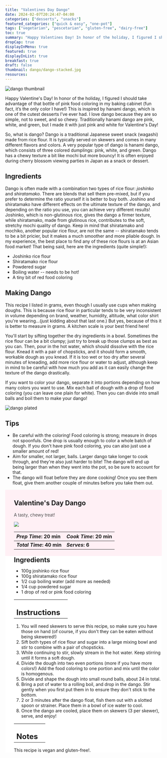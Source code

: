 ```yaml
---
title: "Valentines Day Dango"
date: 2024-02-07T20:24:47-04:00
categories: ["desserts", "snacks"]
featured_categories: ["quick & easy", "one-pot"]
tags: ["vegetarian", "pescetarian", "gluten-free", "dairy-free"]
toc: true
summary: "Happy Valentines Day! In honor of the holiday, I figured I should take advantage of that bottle of pink food coloring in my baking cabinet (fun fact, it’s the only color I have!) This is inspired by hanami dango, which is one of the cutest desserts I’ve ever had. I love dango because they are so simple, not to sweet, and so chewy. Traditionally hanami dango are pink, white, and green, but I made it with just pink and white for Valentines Day!"
dropCap: true
displayInMenu: true
featured: true
displayInList: true
breakfast: true
draft: false
thumbnail: dango/dango-stacked.jpg
resources:
---
```


![dango thumbnail](../../dango/dango-stacked.jpg)

Happy Valentine's Day! In honor of the holiday, I figured I should take advantage of that bottle of pink food coloring in my baking cabinet (fun fact, it’s the only color I have!) This is inspired by hanami dango, which is one of the cutest desserts I’ve ever had. I love dango because they are so simple, not to sweet, and so chewy. Traditionally hanami dango are pink, white, and green, but I made it with just pink and white for Valentine's Day!

So, what is dango? Dango is a traditional Japanese sweet snack (wagashi) made from rice flour. It is typically served on skewers and comes in many different flavors and colors. A very popular type of dango is hanami dango, which consists of three colored dumplings: pink, white, and green. Dango has a chewy texture a bit like mochi but more bouncy! It is often enjoyed during cherry blossom viewing parties in Japan as a snack or dessert.

## Ingredients

Dango is often made with a combination two types of rice flour: _joshinko_ and _shiratamako_. There are blends that sell them pre-mixed, but if you prefer to determine the ratio yourself it is better to buy both. Joshino and shiratamako have different effects on the ultimate texture of the dango, and depending on the ratio you use, you can achieve very different results! Joshinko, which is non-glutinous rice, gives the dango a firmer texture, while shiratamako, made from glutinous rice, contributes to the soft, stretchy mochi quality of dango. Keep in mind that shiratamako and mochiko, another popular rice flour, are not the same -- shiratamako tends to be a bit pricier, but it makes a much smoother and more pliable dough. In my experience, the best place to find any of these rice flours is at an Asian food market! That being said, here are the ingredients (quite simple!):

- Joshinko rice flour
- Shiratamako rice flour
- Powdered sugar
- Boiling water -- needs to be hot!
- A tiny bit of red food coloring

## Making Dango

This recipe I listed in grams, even though I usually use cups when making doughs. This is because rice flour in particular tends to be very inconsistent in volume depending on brand, weather, humidity, altitude, what color shirt you're wearing...(just kidding about that last one.) But yes, because of this it is better to measure in grams. A kitchen scale is your best friend here! 

You'll start by sifting together the dry ingredients in a bowl. Sometimes the rice flour can be a bit clumpy; just try to break up those clumps as best as you can. Then, pour in the hot water, which should dissolve with the rice flour. Knead it with a pair of chopsticks, and it should form a smooth, workable dough as you knead. If it is too wet or too dry after several minutes of kneading, add more rice flour or water to adjust, although keep in mind to be careful with how much you add as it can easily change the texture of the dango drastically. 

If you want to color your dango, separate it into portions depending on how many colors you want to use. Mix each ball of dough with a drop of food coloring (you can leave one plain for white). Then you can divide into small balls and boil them to make your dango!

![dango plated](../../dango/dango-plated.jpg)

## Tips

- Be careful with the coloring! Food coloring is strong; measure in drops not spoonfuls. One drop is usually enough to color a whole batch of dough. If you don't have pink food coloring, you can also just use a smaller amount of red!
- Aim for smaller, not larger, balls. Larger dango take longer to cook through, and they're also just harder to bite! The dango will end up being larger than when they went into the pot, so be sure to account for that.
- The dango will float before they are done cooking! Once you see them float, give them another couple of minutes before you take them out.

<div style = "background-color: lavenderblush;"  id = "recipe"> 
<div style = "background-color:lavenderblush; padding-left:2em; margin-top:0; margin-bottom:0;">

<div style="display:grid; align-items:start; justify-content:space-between; padding-right:2em" class="grid-cols-2 gap-2 md:gap-4 lg:gap-8 xl:gap-12"><div class = "mb-8"><h2>Valentine's Day Dango</h2><p style = "font-weight: 300;">A tasty, chewy treat!</p></div><img src="../../dango/dango-stacked.jpg" class="w-full h-auto mx-auto"/></div>

| _Prep Time_: 20 min  | _Cook Time_: 20 min  |
| :--- | :--- |
| **_Total Time_: 40 min** | **_Serves_: 6**  |

</div>
<div style="background-color: white; padding-left:2em; border-width:3px; border-color:lavenderblush; margin-top:0;">
 <div><h2 style = "margin-top:1em; margin-bottom:0;" >Ingredients</h2></div>
 
- 100g joshinko rice flour
- 100g shiratamako rice flour
- 1/2 cup boiling water (add more as needed)
- 1/4 cup powdered sugar
- 1 drop of red or pink food coloring

|   |    |
| :--- | :--- |
| <div><h2 style = "margin-top:1em; margin-bottom:0;" >Instructions</h2></div>|   |

1. You will need skewers to serve this recipe, so make sure you have those on hand (of course, if you don't they can be eaten without being skewered!)
2. Sift both types of rice flour and sugar into a large mixing bowl and stir to combine with a pair of chopsticks.
3. While continuing to stir, slowly stream in the hot water. Keep stirring until it forms a soft dough.
4. Divide the dough into two even portions (more if you have more colors!) Add the food coloring to one portion and mix until the color is homogenous.
5. Divide and shape the dough into small round balls, about 24 in total.
6. Bring a pot of water to a rolling boil, and drop in the dango. Stir gently when you first put them in to ensure they don't stick to the bottom. 
7. 2 or 3 minutes after the dango float, fish them out with a slotted spoon or strainer. Place them in a bowl of ice water to cool. 
8. Once the dango are cooled, place them on skewers (3 per skewer), serve, and enjoy!

|   |    |
| :--- | :--- |
| <div><h2 style = "margin-top:1em; margin-bottom:0;" >Notes</h2></div>|   |

This recipe is vegan and gluten-free!.

</div>
</div>